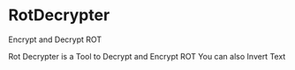 # RotDecrypter
Encrypt and Decrypt ROT

Rot Decrypter is a Tool to Decrypt and Encrypt ROT
You can also Invert Text
